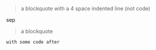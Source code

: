 > a blockquote with a 4 space indented line (not code)

sep

> a blockquote

```
with some code after
```
